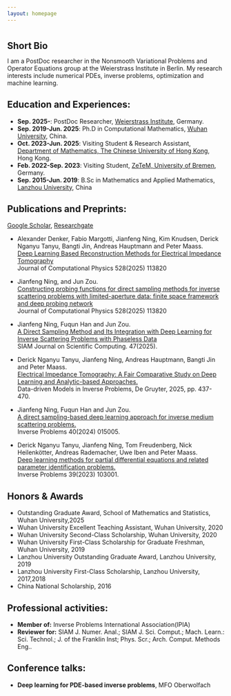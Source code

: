 ```yaml
---
layout: homepage
---
```


<h1 id="about-me"></h1>

<h2 style="margin: 10px 0px 10px;">Short Bio</h2>

I am a PostDoc researcher  in the Nonsmooth Variational Problems and Operator Equations group at the Weierstrass Institute in Berlin. My research interests include numerical PDEs, inverse problems, optimization and machine learning.


## Education and Experiences:


- **Sep. 2025-**: PostDoc Researcher, [Weierstrass Institute]([https://www.wias-berlin.de/]), Germany.
- **Sep. 2019-Jun. 2025**: Ph.D in Computational Mathematics, [Wuhan University](https://www.whu.edu.cn/), China.
- **Oct. 2023-Jun. 2025**: Visiting Student & Research Assistant, [Department of Mathematics, The Chinese University of Hong Kong](https://www.math.cuhk.edu.hk/), Hong Kong.
- **Feb. 2022-Sep. 2023**: Visiting Student, [ZeTeM, University of Bremen](https://www.math.uni-bremen.de/zetem/cms/detail.php?template=parse_title&person=ueber), Germany.
- **Sep. 2015-Jun. 2019**: B.Sc in Mathematics and Applied Mathematics, [Lanzhou University](https://www.lzu.edu.cn/), China



## Publications and Preprints:
[Google Scholar](https://scholar.google.com.hk/citations?user=pn5b5Q4AAAAJ&hl=en), [Researchgate](https://www.researchgate.net/profile/Jianfeng-Ning-2/research)

- Alexander Denker, Fabio Margotti, Jianfeng Ning, Kim Knudsen, Derick Nganyu Tanyu, Bangti Jin, Andreas Hauptmann and Peter Maass.<br>
[Deep Learning Based Reconstruction Methods for Electrical Impedance Tomography](https://arxiv.org/pdf/2508.06281)<br>
Journal of Computational Physics 528(2025) 113820

- Jianfeng Ning, and Jun Zou.<br>
[Constructing probing functions for direct sampling methods for inverse scattering problems with limited-aperture data: finite space framework and deep probing network](https://www.sciencedirect.com/science/article/pii/S0021999125001032)<br>
Journal of Computational Physics 528(2025) 113820

- Jianfeng Ning, Fuqun Han and Jun Zou.<br>
[A Direct Sampling Method and Its Integration with Deep Learning for Inverse Scattering Problems with Phaseless Data](https://epubs.siam.org/doi/10.1137/24M1642627)<br>
SIAM Journal on Scientific Computing. 47(2025).

- Derick Nganyu Tanyu, Jianfeng Ning, Andreas Hauptmann, Bangti Jin and Peter Maass. <br>
[Electrical Impedance Tomography: A Fair Comparative Study on Deep Learning and Analytic-based Approaches.](https://www.degruyter.com/document/doi/10.1515/9783111251233-013/html)<br>
 Data-driven Models in Inverse Problems, De Gruyter, 2025, pp. 437-470.

- Jianfeng Ning, Fuqun Han and Jun Zou.<br>
[A direct sampling-based deep learning approach for inverse medium scattering problems.](https://iopscience.iop.org/article/10.1088/1361-6420/ad0dba/meta)<br>
Inverse Problems 40(2024) 015005.

- Derick Nganyu Tanyu, Jianfeng Ning, Tom Freudenberg, Nick Heilenkötter, Andreas Rademacher, Uwe Iben and Peter Maass. <br> [Deep learning methods for partial differential equations and related parameter identification problems.](https://iopscience.iop.org/article/10.1088/1361-6420/ace9d4)<br>
Inverse Problems 39(2023) 103001.


## Honors & Awards

- Outstanding Graduate Award, School of Mathematics and Statistics, Wuhan University,2025
- Wuhan University Excellent Teaching Assistant, Wuhan University, 2020
- Wuhan University Second-Class Scholarship, Wuhan University, 2020
- Wuhan University First-Class Scholarship for Graduate Freshman, Wuhan University, 2019
- Lanzhou University Outstanding Graduate Award, Lanzhou University, 2019
- Lanzhou University First-Class Scholarship, Lanzhou University, 2017,2018
- China National Scholarship, 2016

## Professional activities:

- **Member of:** Inverse Problems International Association(IPIA)
- **Reviewer for:** SIAM J. Numer. Anal.; SIAM J. Sci. Comput.; Mach. Learn.: Sci. Technol.; J. of the Franklin Inst; Phys. Scr.; Arch. Comput. Methods Eng..

## Conference talks:

- **Deep learning for PDE-based inverse problems**, MFO Oberwolfach 
  





